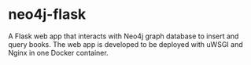 # neo4j-flask
A Flask web app that interacts with Neo4j graph database to insert and query books. The web app is developed
to be deployed with uWSGI and Nginx in one Docker container.
